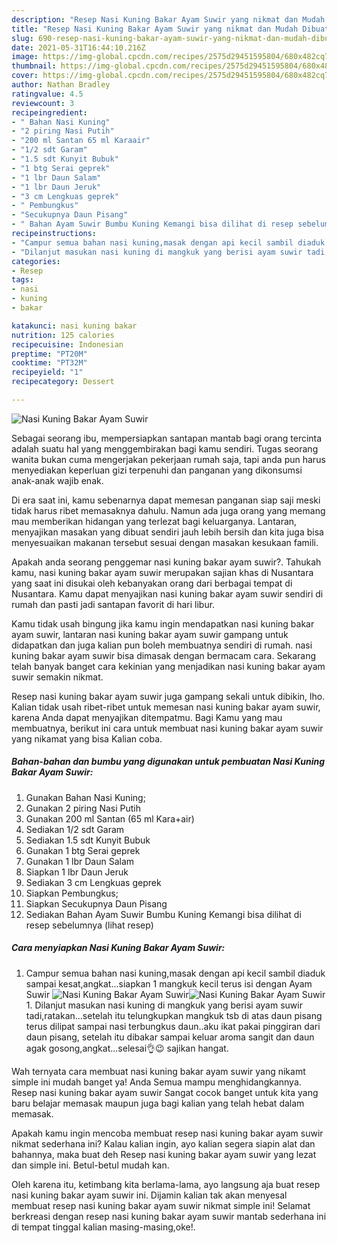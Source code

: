 ```yaml
---
description: "Resep Nasi Kuning Bakar Ayam Suwir yang nikmat dan Mudah Dibuat"
title: "Resep Nasi Kuning Bakar Ayam Suwir yang nikmat dan Mudah Dibuat"
slug: 690-resep-nasi-kuning-bakar-ayam-suwir-yang-nikmat-dan-mudah-dibuat
date: 2021-05-31T16:44:10.216Z
image: https://img-global.cpcdn.com/recipes/2575d29451595804/680x482cq70/nasi-kuning-bakar-ayam-suwir-foto-resep-utama.jpg
thumbnail: https://img-global.cpcdn.com/recipes/2575d29451595804/680x482cq70/nasi-kuning-bakar-ayam-suwir-foto-resep-utama.jpg
cover: https://img-global.cpcdn.com/recipes/2575d29451595804/680x482cq70/nasi-kuning-bakar-ayam-suwir-foto-resep-utama.jpg
author: Nathan Bradley
ratingvalue: 4.5
reviewcount: 3
recipeingredient:
- " Bahan Nasi Kuning"
- "2 piring Nasi Putih"
- "200 ml Santan 65 ml Karaair"
- "1/2 sdt Garam"
- "1.5 sdt Kunyit Bubuk"
- "1 btg Serai geprek"
- "1 lbr Daun Salam"
- "1 lbr Daun Jeruk"
- "3 cm Lengkuas geprek"
- " Pembungkus"
- "Secukupnya Daun Pisang"
- " Bahan Ayam Suwir Bumbu Kuning Kemangi bisa dilihat di resep sebelumnya           lihat resep"
recipeinstructions:
- "Campur semua bahan nasi kuning,masak dengan api kecil sambil diaduk sampai kesat,angkat...siapkan 1 mangkuk kecil terus isi dengan Ayam Suwir"
- "Dilanjut masukan nasi kuning di mangkuk yang berisi ayam suwir tadi,ratakan...setelah itu telungkupkan mangkuk tsb di atas daun pisang terus dilipat sampai nasi terbungkus daun..aku ikat pakai pinggiran dari daun pisang, setelah itu dibakar sampai keluar aroma sangit dan daun agak gosong,angkat...selesai👌😉 sajikan hangat."
categories:
- Resep
tags:
- nasi
- kuning
- bakar

katakunci: nasi kuning bakar 
nutrition: 125 calories
recipecuisine: Indonesian
preptime: "PT20M"
cooktime: "PT32M"
recipeyield: "1"
recipecategory: Dessert

---
```



![Nasi Kuning Bakar Ayam Suwir](https://img-global.cpcdn.com/recipes/2575d29451595804/680x482cq70/nasi-kuning-bakar-ayam-suwir-foto-resep-utama.jpg)

Sebagai seorang ibu, mempersiapkan santapan mantab bagi orang tercinta adalah suatu hal yang menggembirakan bagi kamu sendiri. Tugas seorang  wanita bukan cuma mengerjakan pekerjaan rumah saja, tapi anda pun harus menyediakan keperluan gizi terpenuhi dan panganan yang dikonsumsi anak-anak wajib enak.

Di era  saat ini, kamu sebenarnya dapat memesan panganan siap saji meski tidak harus ribet memasaknya dahulu. Namun ada juga orang yang memang mau memberikan hidangan yang terlezat bagi keluarganya. Lantaran, menyajikan masakan yang dibuat sendiri jauh lebih bersih dan kita juga bisa menyesuaikan makanan tersebut sesuai dengan masakan kesukaan famili. 



Apakah anda seorang penggemar nasi kuning bakar ayam suwir?. Tahukah kamu, nasi kuning bakar ayam suwir merupakan sajian khas di Nusantara yang saat ini disukai oleh kebanyakan orang dari berbagai tempat di Nusantara. Kamu dapat menyajikan nasi kuning bakar ayam suwir sendiri di rumah dan pasti jadi santapan favorit di hari libur.

Kamu tidak usah bingung jika kamu ingin mendapatkan nasi kuning bakar ayam suwir, lantaran nasi kuning bakar ayam suwir gampang untuk didapatkan dan juga kalian pun boleh membuatnya sendiri di rumah. nasi kuning bakar ayam suwir bisa dimasak dengan bermacam cara. Sekarang telah banyak banget cara kekinian yang menjadikan nasi kuning bakar ayam suwir semakin nikmat.

Resep nasi kuning bakar ayam suwir juga gampang sekali untuk dibikin, lho. Kalian tidak usah ribet-ribet untuk memesan nasi kuning bakar ayam suwir, karena Anda dapat menyajikan ditempatmu. Bagi Kamu yang mau membuatnya, berikut ini cara untuk membuat nasi kuning bakar ayam suwir yang nikamat yang bisa Kalian coba.

<!--inarticleads1-->

##### Bahan-bahan dan bumbu yang digunakan untuk pembuatan Nasi Kuning Bakar Ayam Suwir:

1. Gunakan  Bahan Nasi Kuning;
1. Gunakan 2 piring Nasi Putih
1. Gunakan 200 ml Santan (65 ml Kara+air)
1. Sediakan 1/2 sdt Garam
1. Sediakan 1.5 sdt Kunyit Bubuk
1. Gunakan 1 btg Serai geprek
1. Gunakan 1 lbr Daun Salam
1. Siapkan 1 lbr Daun Jeruk
1. Sediakan 3 cm Lengkuas geprek
1. Siapkan  Pembungkus;
1. Siapkan Secukupnya Daun Pisang
1. Sediakan  Bahan Ayam Suwir Bumbu Kuning Kemangi bisa dilihat di resep sebelumnya           (lihat resep)




<!--inarticleads2-->

##### Cara menyiapkan Nasi Kuning Bakar Ayam Suwir:

1. Campur semua bahan nasi kuning,masak dengan api kecil sambil diaduk sampai kesat,angkat...siapkan 1 mangkuk kecil terus isi dengan Ayam Suwir
<img src="https://img-global.cpcdn.com/steps/1152c509407c777b/160x128cq70/nasi-kuning-bakar-ayam-suwir-langkah-memasak-1-foto.jpg" alt="Nasi Kuning Bakar Ayam Suwir"><img src="https://img-global.cpcdn.com/steps/054422a9d21c8f56/160x128cq70/nasi-kuning-bakar-ayam-suwir-langkah-memasak-1-foto.jpg" alt="Nasi Kuning Bakar Ayam Suwir">1. Dilanjut masukan nasi kuning di mangkuk yang berisi ayam suwir tadi,ratakan...setelah itu telungkupkan mangkuk tsb di atas daun pisang terus dilipat sampai nasi terbungkus daun..aku ikat pakai pinggiran dari daun pisang, setelah itu dibakar sampai keluar aroma sangit dan daun agak gosong,angkat...selesai👌😉 sajikan hangat.




Wah ternyata cara membuat nasi kuning bakar ayam suwir yang nikamt simple ini mudah banget ya! Anda Semua mampu menghidangkannya. Resep nasi kuning bakar ayam suwir Sangat cocok banget untuk kita yang baru belajar memasak maupun juga bagi kalian yang telah hebat dalam memasak.

Apakah kamu ingin mencoba membuat resep nasi kuning bakar ayam suwir nikmat sederhana ini? Kalau kalian ingin, ayo kalian segera siapin alat dan bahannya, maka buat deh Resep nasi kuning bakar ayam suwir yang lezat dan simple ini. Betul-betul mudah kan. 

Oleh karena itu, ketimbang kita berlama-lama, ayo langsung aja buat resep nasi kuning bakar ayam suwir ini. Dijamin kalian tak akan menyesal membuat resep nasi kuning bakar ayam suwir nikmat simple ini! Selamat berkreasi dengan resep nasi kuning bakar ayam suwir mantab sederhana ini di tempat tinggal kalian masing-masing,oke!.

